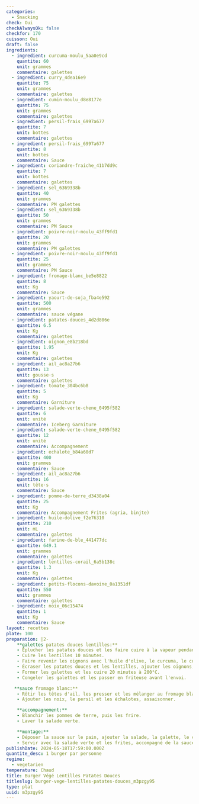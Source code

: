 ```yaml
---
categories:
  - Snacking
check: Oui
checkAlwaysOk: false
checkfor: 170
cuisson: Oui
draft: false
ingredients:
  - ingredient: curcuma-moulu_5aa0e9cd
    quantite: 60
    unit: grammes
    commentaire: galettes
  - ingredient: curry_4dea16e9
    quantite: 75
    unit: grammes
    commentaire: galettes
  - ingredient: cumin-moulu_d8e8177e
    quantite: 75
    unit: grammes
    commentaire: galettes
  - ingredient: persil-frais_6997a677
    quantite: 7
    unit: bottes
    commentaire: galettes
  - ingredient: persil-frais_6997a677
    quantite: 8
    unit: bottes
    commentaire: Sauce
  - ingredient: coriandre-fraiche_41b7dd9c
    quantite: 7
    unit: bottes
    commentaire: galettes
  - ingredient: sel_6369338b
    quantite: 40
    unit: grammes
    commentaire: PM galettes
  - ingredient: sel_6369338b
    quantite: 50
    unit: grammes
    commentaire: PM Sauce
  - ingredient: poivre-noir-moulu_43ff9fd1
    quantite: 20
    unit: grammes
    commentaire: PM galettes
  - ingredient: poivre-noir-moulu_43ff9fd1
    quantite: 25
    unit: grammes
    commentaire: PM Sauce
  - ingredient: fromage-blanc_be5e8822
    quantite: 8
    unit: Kg
    commentaire: Sauce
  - ingredient: yaourt-de-soja_fba4e592
    quantite: 500
    unit: grammes
    commentaire: sauce végane
  - ingredient: patates-douces_4d2d806e
    quantite: 6.5
    unit: Kg
    commentaire: galettes
  - ingredient: oignon_e8b218bd
    quantite: 1.95
    unit: Kg
    commentaire: galettes
  - ingredient: ail_ac8a27b6
    quantite: 13
    unit: gousse·s
    commentaire: galettes
  - ingredient: tomate_304bc6b8
    quantite: 5
    unit: Kg
    commentaire: Garniture
  - ingredient: salade-verte-chene_0495f582
    quantite: 6
    unit: unité
    commentaire: Iceberg Garniture
  - ingredient: salade-verte-chene_0495f582
    quantite: 12
    unit: unité
    commentaire: Accompagnement
  - ingredient: echalote_b84a60d7
    quantite: 400
    unit: grammes
    commentaire: Sauce
  - ingredient: ail_ac8a27b6
    quantite: 16
    unit: tête·s
    commentaire: Sauce
  - ingredient: pomme-de-terre_d3438a04
    quantite: 25
    unit: Kg
    commentaire: Accompagnement Frites (agria, binjte)
  - ingredient: huile-dolive_f2e76310
    quantite: 210
    unit: mL
    commentaire: galettes
  - ingredient: farine-de-ble_441477dc
    quantite: 649.1
    unit: grammes
    commentaire: galettes
  - ingredient: lentilles-corail_6a5b138c
    quantite: 1.3
    unit: Kg
    commentaire: galettes
  - ingredient: petits-flocons-davoine_0a1351df
    quantite: 550
    unit: grammes
    commentaire: galettes
  - ingredient: noix_06c15474
    quantite: 1
    unit: Kg
    commentaire: Sauce
layout: recettes
plate: 100
preparation: |2-
    **galettes patates douces lentilles:**
    - Éplucher les patates douces et les faire cuire à la vapeur pendant 20 minutes.
    - Cuire les lentilles 10 minutes.
    - Faire revenir les oignons avec l'huile d'olive, le curcuma, le curry, le cumin et l'ail.
    - Écraser les patates douces et les lentilles, ajouter les oignons, la farine, les flocons d'avoine, le persil et la coriandre, assaisonner et mélanger. 
    - Former les galettes et les cuire 20 minutes à 200°C.
    - Congeler les galettes et les passer en friteuse avant l'envoi.

   **sauce fromage blanc:**
    - Rôtir les têtes d'ail, les presser et les mélanger au fromage blanc.
    - Ajouter les noix, le persil et les échalotes, assaisonner.

    **accompagnement:**
    - Blanchir les pommes de terre, puis les frire.
    - Laver la salade verte.

    **montage:**
    - Déposer la sauce sur le pain, ajouter la salade, la galette, le chou, puis refermer le burger. 
    - Servir avec la salade verte et les frites, accompagné de la sauce fromage blanc.
publishDate: 2024-05-18T17:59:00.000Z
quantite_desc: 1 burger par personne
regime:
  - vegetarien
temperature: Chaud
title: Burger Végé Lentilles Patates Douces
titleslug: burger-vege-lentilles-patates-douces_m3pzgy95
type: plat
uuid: m3pzgy95
---
```

